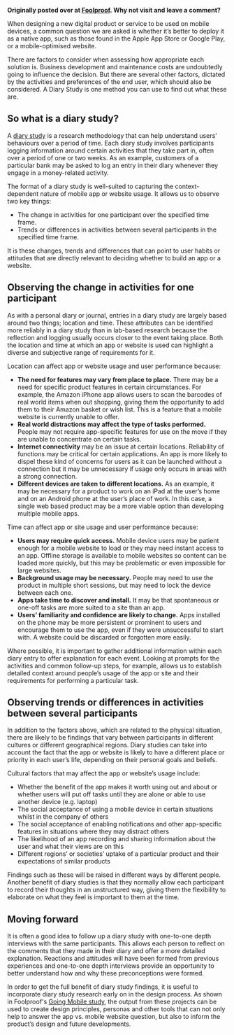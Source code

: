 **Originally posted over at [Foolproof](http://www.foolproof.co.uk/thinking/mobile-web-or-app-the-role-of-research). Why not visit and leave a comment?**

When designing a new digital product or service to be used on mobile devices, a common question we are asked is whether it’s better to deploy it as a native app, such as those found in the Apple App Store or Google Play, or a mobile-optimised website.

There are factors to consider when assessing how appropriate each solution is. Business development and maintenance costs are undoubtedly going to influence the decision. But there are several other factors, dictated by the activities and preferences of the end user, which should also be considered. A Diary Study is one method you can use to find out what these are.

## So what is a diary study?
A [diary study](https://en.wikipedia.org/wiki/Diary_studies) is a research methodology that can help understand users’ behaviours over a period of time. Each diary study involves participants logging information around certain activities that they take part in, often over a period of one or two weeks. As an example, customers of a particular bank may be asked to log an entry in their diary whenever they engage in a money-related activity.

The format of a diary study is well-suited to capturing the context-dependent nature of mobile app or website usage. It allows us to observe two key things:

* The change in activities for one participant over the specified time frame.
* Trends or differences in activities between several participants in the specified time frame.

It is these changes, trends and differences that can point to user habits or attitudes that are directly relevant to deciding whether to build an app or a website.

## Observing the change in activities for one participant
As with a personal diary or journal, entries in a diary study are largely based around two things; location and time. These attributes can be identified more reliably in a diary study than in lab-based research because the reflection and logging usually occurs closer to the event taking place. Both the location and time at which an app or website is used can highlight a diverse and subjective range of requirements for it.

Location can affect app or website usage and user performance because:

* **The need for features may vary from place to place.** There may be a need for specific product features in certain circumstances. For example, the Amazon iPhone app allows users to scan the barcodes of real world items when out shopping, giving them the opportunity to add them to their Amazon basket or wish list. This is a feature that a mobile website is currently unable to offer.
* **Real world distractions may affect the type of tasks performed.** People may not require app-specific features for use on the move if they are unable to concentrate on certain tasks.
* **Internet connectivity** may be an issue at certain locations. Reliability of functions may be critical for certain applications. An app is more likely to dispel these kind of concerns for users as it can be launched without a connection but it may be unnecessary if usage only occurs in areas with a strong connection.
* **Different devices are taken to different locations.** As an example, it may be necessary for a product to work on an iPad at the user’s home and on an Android phone at the user’s place of work. In this case, a single web based product may be a more viable option than developing multiple mobile apps.

Time can affect app or site usage and user performance because:

* **Users may require quick access.** Mobile device users may be patient enough for a mobile website to load or they may need instant access to an app. Offline storage is available to mobile websites so content can be loaded more quickly, but this may be problematic or even impossible for large websites.
* **Background usage may be necessary.** People may need to use the product in multiple short sessions, but may need to lock the device between each one.
* **Apps take time to discover and install.** It may be that spontaneous or one-off tasks are more suited to a site than an app.
* **Users’ familiarity and confidence are likely to change.** Apps installed on the phone may be more persistent or prominent to users and encourage them to use the app, even if they were unsuccessful to start with. A website could be discarded or forgotten more easily.

Where possible, it is important to gather additional information within each diary entry to offer explanation for each event. Looking at prompts for the activities and common follow-up steps, for example, allows us to establish detailed context around people’s usage of the app or site and their requirements for performing a particular task.

## Observing trends or differences in activities between several participants
In addition to the factors above, which are related to the physical situation, there are likely to be findings that vary between participants in different cultures or different geographical regions. Diary studies can take into account the fact that the app or website is likely to have a different place or priority in each user’s life, depending on their personal goals and beliefs.

Cultural factors that may affect the app or website’s usage include:

* Whether the benefit of the app makes it worth using out and about or whether users will put off tasks until they are alone or able to use another device (e.g. laptop)
* The social acceptance of using a mobile device in certain situations whilst in the company of others
* The social acceptance of enabling notifications and other app-specific features in situations where they may distract others
* The likelihood of an app recording and sharing information about the user and what their views are on this
* Different regions’ or societies’ uptake of a particular product and their expectations of similar products

Findings such as these will be raised in different ways by different people. Another benefit of diary studies is that they normally allow each participant to record their thoughts in an unstructured way, giving them the flexibility to elaborate on what they feel is important to them at the time.

## Moving forward
It is often a good idea to follow up a diary study with one-to-one depth interviews with the same participants. This allows each person to reflect on the comments that they made in their diary and offer a more detailed explanation. Reactions and attitudes will have been formed from previous experiences and one-to-one depth interviews provide an opportunity to better understand how and why these preconceptions were formed.

In order to get the full benefit of diary study findings, it is useful to incorporate diary study research early on in the design process. As shown in Foolproof's [Going Mobile study](http://www.foolproof.co.uk/thinking/going-mobile), the output from these projects can be used to create design principles, personas and other tools that can not only help to answer the app vs. mobile website question, but also to inform the product’s design and future developments.